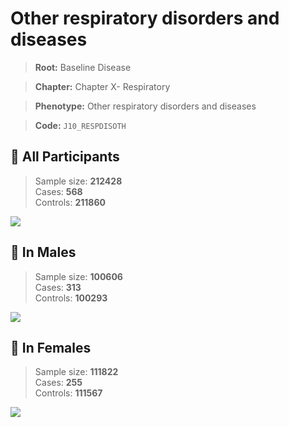 # Other respiratory disorders and diseases

> **Root:** Baseline Disease  

> **Chapter:** Chapter X- Respiratory  

> **Phenotype:** Other respiratory disorders and diseases  

> **Code:** `J10_RESPDISOTH`

## 🧪 All Participants  
> Sample size: **212428**  
> Cases: **568**  
> Controls: **211860**
<img src="/Disease/Figures/ALL/Baseline/J10_RESPDISOTH.png"/>
<CsvTable src="/Disease_Data/ALL/Baseline/LG_J10_RESPDISOTH.csv" label="🔍 View full results" />

## 👨 In Males  
> Sample size: **100606**  
> Cases: **313**  
> Controls: **100293**
<img src="/Disease/Figures/Male/Baseline/J10_RESPDISOTH.png"/>
<CsvTable src="/Disease_Data/Male/Baseline/LG_J10_RESPDISOTH.csv" label="🔍 View full results" />

## 👩 In Females  
> Sample size: **111822**  
> Cases: **255**  
> Controls: **111567**
<img src="/Disease/Figures/Female/Baseline/J10_RESPDISOTH.png"/>
<CsvTable src="/Disease_Data/Female/Baseline/LG_J10_RESPDISOTH.csv" label="🔍 View full results" />
